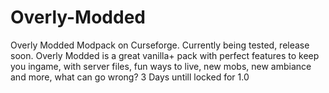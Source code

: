 # Overly-Modded
Overly Modded Modpack on Curseforge. Currently being tested, release soon.
Overly Modded is a great vanilla+ pack with perfect features to keep you ingame, with server files, fun ways to live, new mobs, new ambiance and more, what can go wrong?
3 Days untill locked for 1.0
